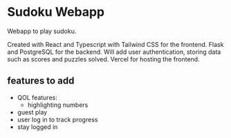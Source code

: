 # Sudoku Webapp

Webapp to play sudoku.

Created with React and Typescript with Tailwind CSS for the frontend. Flask and PostgreSQL for the backend. Will add user authentication, storing data such as scores and puzzles solved. Vercel for hosting the frontend.




## features to add
- QOL features:
    - highlighting numbers
- guest play
- user log in to track progress
- stay logged in
